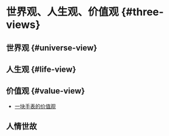 # 世界观、人生观、价值观 {#three-views}

## 世界观 {#universe-view}

## 人生观 {#life-view}

## 价值观 {#value-view}

- [一块手表的价值观](./value/value-from-watch.md)

## 人情世故
